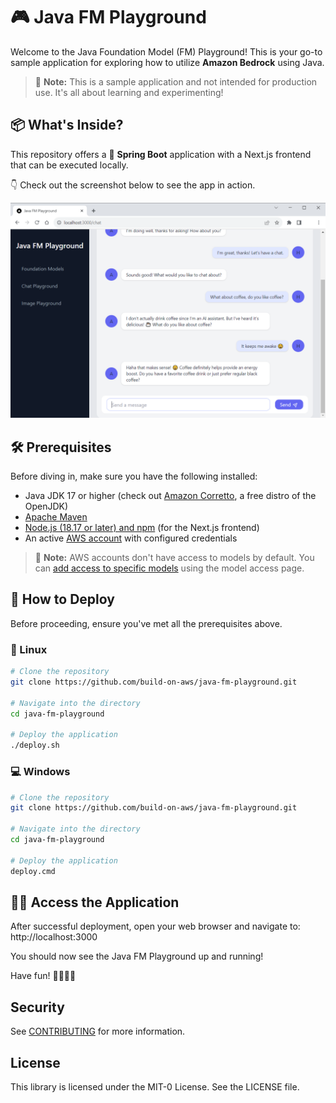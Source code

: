 # 🎮 Java FM Playground

Welcome to the Java Foundation Model (FM) Playground! This is your go-to sample application for exploring how to utilize **Amazon Bedrock** using Java.

> 🚨 **Note:** This is a sample application and not intended for production use. It's all about learning and experimenting!

## 📦 What's Inside?

This repository offers a 🌱 **Spring Boot** application with a Next.js frontend that can be executed locally.

👇 Check out the screenshot below to see the app in action.

![Screenshot of the Java FM Playground, showing an example of a chat with Anthropic Claude v2](screenshot.png)

## 🛠 Prerequisites

Before diving in, make sure you have the following installed:

- Java JDK 17 or higher (check out [Amazon Corretto](https://aws.amazon.com/corretto), a free distro of the OpenJDK)
- [Apache Maven](https://maven.apache.org/install.html)
- [Node.js (18.17 or later) and npm](https://docs.npmjs.com/downloading-and-installing-node-js-and-npm) (for the Next.js frontend)
- An active [AWS account](https://aws.amazon.com/free/) with configured credentials

> 🚨 **Note:** AWS accounts don't have access to models by default. You can [add access to specific models](https://docs.aws.amazon.com/bedrock/latest/userguide/model-access.html#add-model-access) using the model access page.

## 🚀 How to Deploy

Before proceeding, ensure you've met all the prerequisites above.

### 🐧 Linux

```bash
# Clone the repository
git clone https://github.com/build-on-aws/java-fm-playground.git

# Navigate into the directory
cd java-fm-playground

# Deploy the application
./deploy.sh
```

### 💻 Windows

```bash
# Clone the repository
git clone https://github.com/build-on-aws/java-fm-playground.git

# Navigate into the directory
cd java-fm-playground

# Deploy the application
deploy.cmd
```

## 👨‍💻 Access the Application

After successful deployment, open your web browser and navigate to: http://localhost:3000

You should now see the Java FM Playground up and running!

Have fun! 👩‍💻👨‍💻

## Security

See [CONTRIBUTING](CONTRIBUTING.md#security-issue-notifications) for more information.

## License

This library is licensed under the MIT-0 License. See the LICENSE file.
